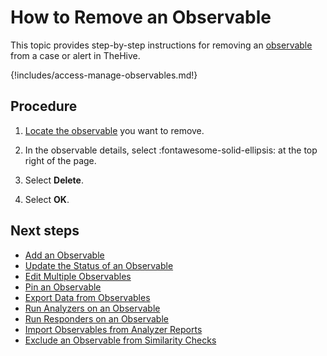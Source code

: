 # How to Remove an Observable

This topic provides step-by-step instructions for removing an [observable](about-observables.md) from a case or alert in TheHive.

{!includes/access-manage-observables.md!}

<h2>Procedure</h2>

1. [Locate the observable](../search-for-cases/find-an-observable.md) you want to remove.

2. In the observable details, select :fontawesome-solid-ellipsis: at the top right of the page.

3. Select **Delete**.

4. Select **OK**.

<h2>Next steps</h2>

* [Add an Observable](add-an-observable.md)
* [Update the Status of an Observable](update-an-observable-status.md)
* [Edit Multiple Observables](edit-multiple-observables.md)
* [Pin an Observable](pin-an-observable.md)
* [Export Data from Observables](export-data-observables.md)
* [Run Analyzers on an Observable](run-analyzers-on-an-observable.md)
* [Run Responders on an Observable](run-responders-on-an-observable.md)
* [Import Observables from Analyzer Reports](import-observables-from-analyzer-reports.md)
* [Exclude an Observable from Similarity Checks](exclude-an-observable-from-similarity-checks.md)